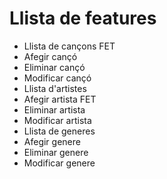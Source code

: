 # Llista de features
- Llista de cançons FET
- Afegir cançó
- Eliminar cançó
- Modificar cançó
- Llista d'artistes
- Afegir artista FET
- Eliminar artista
- Modificar artista
- Llista de generes
- Afegir genere
- Eliminar genere
- Modificar genere
